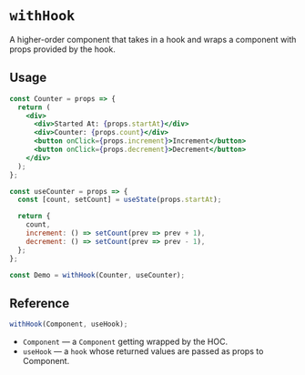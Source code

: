 # `withHook`

A higher-order component that takes in a hook and wraps a component with props provided by the hook.

## Usage

```jsx
const Counter = props => {
  return (
    <div>
      <div>Started At: {props.startAt}</div>
      <div>Counter: {props.count}</div>
      <button onClick={props.increment}>Increment</button>
      <button onClick={props.decrement}>Decrement</button>
    </div>
  );
};

const useCounter = props => {
  const [count, setCount] = useState(props.startAt);

  return {
    count,
    increment: () => setCount(prev => prev + 1),
    decrement: () => setCount(prev => prev - 1),
  };
};

const Demo = withHook(Counter, useCounter);
```

## Reference

```js
withHook(Component, useHook);
```

- `Component` &mdash; a `Component` getting wrapped by the HOC.
- `useHook` &mdash; a `hook` whose returned values are passed as props to Component.
